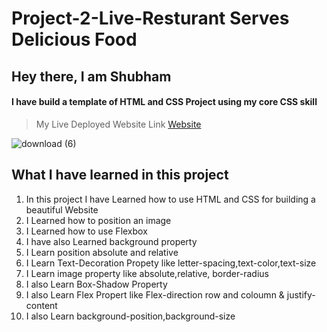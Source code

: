 # Project-2-Live-Resturant Serves Delicious Food

## Hey there, I am Shubham

#### I have build a template of HTML and CSS Project using my core CSS skill

> My Live Deployed Website Link [Website](https://zippy-donut-41b97b.netlify.app)  

![download (6)](https://user-images.githubusercontent.com/101961231/181929243-42c28318-f21b-475a-a3fa-cadd4a13d37d.png)

 ## What I have learned in this project

1. In this project I have Learned how to use HTML and CSS for building a beautiful Website  
2. I Learned how to position an image   
3. I Learned how to use Flexbox  
4. I have also Learned background property  
5. I Learn position absolute and relative  
6. I Learn Text-Decoration Propety like letter-spacing,text-color,text-size  
7. I Learn image property like absolute,relative, border-radius  
8. I also Learn Box-Shadow Property  
9. I also Learn Flex Propert like Flex-direction row and coloumn & justify-content  
10. I also Learn background-position,background-size